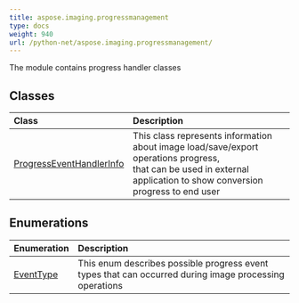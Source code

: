 ```yaml
---
title: aspose.imaging.progressmanagement
type: docs
weight: 940
url: /python-net/aspose.imaging.progressmanagement/
---
```



The module contains progress handler classes

## **Classes**
| **Class** | **Description** |
| :- | :- |
| [ProgressEventHandlerInfo](/imaging/python-net/aspose.imaging.progressmanagement/progresseventhandlerinfo/) | This class represents information about image load/save/export operations progress,<br/>            that can be used in external application to show conversion progress to end user |
## **Enumerations**
| **Enumeration** | **Description** |
| :- | :- |
| [EventType](/imaging/python-net/aspose.imaging.progressmanagement/eventtype/) | This enum describes possible progress event types that can occurred during image processing operations |
